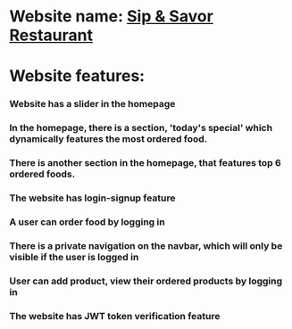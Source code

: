# Website name: [Sip & Savor Restaurant](https://sip-savor-restaurant.web.app/)

# Website features:

### Website has a slider in the homepage
### In the homepage, there is a section, 'today's special' which dynamically features the most ordered food.
### There is another section in the homepage, that features top 6 ordered foods.
### The website has login-signup feature
### A user can order food by logging in
### There is a private navigation on the navbar, which will only be visible if the user is logged in
### User can add product, view their ordered products by logging in
### The website has JWT token verification feature